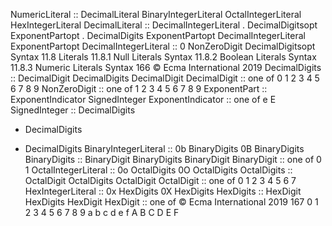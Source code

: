 NumericLiteral ::
DecimalLiteral
BinaryIntegerLiteral
OctalIntegerLiteral
HexIntegerLiteral
DecimalLiteral ::
DecimalIntegerLiteral . DecimalDigitsopt ExponentPartopt
. DecimalDigits ExponentPartopt
DecimalIntegerLiteral ExponentPartopt
DecimalIntegerLiteral ::
0
NonZeroDigit DecimalDigitsopt
Syntax
11.8 Literals
11.8.1 Null Literals
Syntax
11.8.2 Boolean Literals
Syntax
11.8.3 Numeric Literals
Syntax
166
© Ecma International 2019
DecimalDigits ::
DecimalDigit
DecimalDigits DecimalDigit
DecimalDigit :: one of
0 1 2 3 4 5 6 7 8 9
NonZeroDigit :: one of
1 2 3 4 5 6 7 8 9
ExponentPart ::
ExponentIndicator SignedInteger
ExponentIndicator :: one of
e E
SignedInteger ::
DecimalDigits
+ DecimalDigits
- DecimalDigits
BinaryIntegerLiteral ::
0b BinaryDigits
0B BinaryDigits
BinaryDigits ::
BinaryDigit
BinaryDigits BinaryDigit
BinaryDigit :: one of
0 1
OctalIntegerLiteral ::
0o OctalDigits
0O OctalDigits
OctalDigits ::
OctalDigit
OctalDigits OctalDigit
OctalDigit :: one of
0 1 2 3 4 5 6 7
HexIntegerLiteral ::
0x HexDigits
0X HexDigits
HexDigits ::
HexDigit
HexDigits HexDigit
HexDigit :: one of
© Ecma International 2019
167
0 1 2 3 4 5 6 7 8 9 a b c d e f A B C D E F